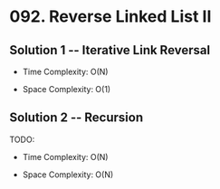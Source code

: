 # 092. Reverse Linked List II

## Solution 1 -- Iterative Link Reversal

* Time Complexity: O(N)

* Space Complexity: O(1)

## Solution 2 -- Recursion

TODO:

* Time Complexity: O(N)

* Space Complexity: O(N)